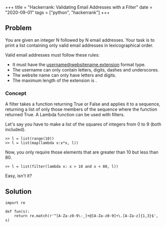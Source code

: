 +++
title = "Hackerrank: Validating Email Addresses with a Filter"
date = "2020-09-01"
tags = ["python", "hackerrank"]
+++

## Problem

You are given an integer N followed by N email addresses. Your task is to print a list containing only valid email addresses in lexicographical order.

Valid email addresses must follow these rules:
- It must have the username@websitename.extension format type.
- The username can only contain letters, digits, dashes and underscores.
- The website name can only have letters and digits.
- The maximum length of the extension is .

### Concept

A filter takes a function returning True or False and applies it to a sequence, returning a list of only those members of the sequence where the function returned True. A Lambda function can be used with filters.

Let's say you have to make a list of the squares of integers from 0 to 9 (both included).

```
>> l = list(range(10))
>> l = list(map(lambda x:x*x, l))
```

Now, you only require those elements that are greater than 10 but less than 80.

```
>> l = list(filter(lambda x: x > 10 and x < 80, l))
```

Easy, isn't it?

## Solution

```
import re

def fun(s):
    return re.match(r'^[A-Za-z0-9\-_]+@[A-Za-z0-9]+\.[A-Za-z]{1,3}$', s)
```
